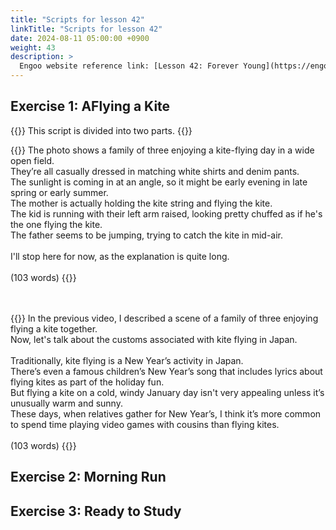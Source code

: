 ```yaml
---
title: "Scripts for lesson 42"
linkTitle: "Scripts for lesson 42"
date: 2024-08-11 05:00:00 +0900
weight: 43
description: >
  Engoo website reference link: [Lesson 42: Forever Young](https://engoo.com/app/lessons/describing-pictures-intermediate-describing-pictures-forever-young/SWKvMkz7EeevsIv27utYJw?category_id=P_HriMOnEeifo0O-yMP42w&course_id=ZZasjsOnEeiHZVOMC0VfdA)
---
```


## Exercise 1: AFlying a Kite

{{<alert>}}
This script is divided into two parts.
{{</alert>}}

{{<card header="**1st script**">}}
The photo shows a family of three enjoying a kite-flying day in a wide open field. <br/>
They’re all casually dressed in matching white shirts and denim pants. <br/>
The sunlight is coming in at an angle, so it might be early evening in late spring or early summer. <br/> 
The mother is actually holding the kite string and flying the kite. <br/>
The kid is running with their left arm raised, looking pretty chuffed as if he's the one flying the kite. <br/>
The father seems to be jumping, trying to catch the kite in mid-air.<br/>
<br/>
I'll stop here for now, as the explanation is quite long.<br/>
<br/>
(103 words)
{{</card>}}

　

{{<card header="**2nd script**">}}
In the previous video, I described a scene of a family of three enjoying flying a kite together.<br/>
Now, let's talk about the customs associated with kite flying in Japan.<br/>
<br/>
Traditionally, kite flying is a New Year’s activity in Japan. <br/>
There’s even a famous children’s New Year’s song that includes lyrics about flying kites as part of the holiday fun.<br/>
But flying a kite on a cold, windy January day isn't very appealing unless it’s unusually warm and sunny. <br/>
These days, when relatives gather for New Year’s, I think it’s more common to spend time playing video games with cousins than flying kites.<br/>
<br/>
(103 words)
{{</card>}}


## Exercise 2: Morning Run


## Exercise 3: Ready to Study



